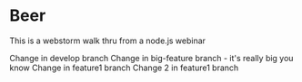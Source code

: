Beer
====

This is a webstorm walk thru from a node.js webinar

Change in develop branch
Change in big-feature branch - it's really big you know
Change in feature1 branch
Change 2 in feature1 branch
